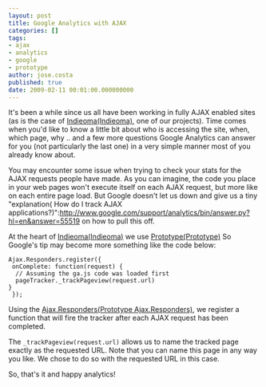 ```yaml
---
layout: post
title: Google Analytics with AJAX
categories: []
tags:
- ajax
- analytics
- google
- prototype
author: jose.costa
published: true
date: 2009-02-11 00:01:00.000000000
---
```

It's been a while since us all have been working in fully AJAX enabled sites (as is the case of [Indieoma(Indieoma)](http://indieoma.com), one of our projects). Time comes when you'd like to know a little bit about who is accessing the site, when, which page, why .. and a few more questions Google Analytics can answer for you (not particularly the last one) in a very simple manner most of you already know about. 

You may encounter some issue when trying to check your stats for the AJAX requests people have made. As you can imagine, the code you place in your web pages won't execute itself on each AJAX request, but more like on each entire page load. But Google doesn't let us down and give us a tiny "explanation(
How do I track AJAX applications?)":http://www.google.com/support/analytics/bin/answer.py?hl=en&answer=55519 on how to pull this off.    

At the heart of [Indieoma(Indieoma)](http://indieoma.com) we use [Prototype(Prototype)](http://www.prototypejs.org.) So Google's tip may become more something like the code below:

<pre><code>Ajax.Responders.register({
 onComplete: function(request) {
  // Assuming the ga.js code was loaded first
  pageTracker._trackPageview(request.url) 
}
 });
</code></pre>

Using the [Ajax.Responders(Prototype Ajax.Responders)](http://www.prototypejs.org/api/ajax/responders), we register a function that will fire the tracker after each AJAX request has been completed. 

The <code>_trackPageview(request.url)</code> allows us to name the tracked page exactly as the requested URL. Note that you can name this page in any way you like. We chose to do so with the requested URL in this case.

So, that's it and happy analytics!

